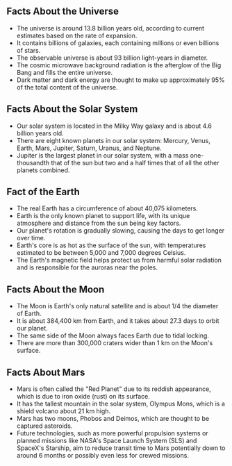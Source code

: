 ## Facts About the Universe

- The universe is around 13.8 billion years old, according to current estimates based on the rate of expansion.
- It contains billions of galaxies, each containing millions or even billions of stars.
- The observable universe is about 93 billion light-years in diameter.
- The cosmic microwave background radiation is the afterglow of the Big Bang and fills the entire universe.
- Dark matter and dark energy are thought to make up approximately 95% of the total content of the universe.

## Facts About the Solar System

- Our solar system is located in the Milky Way galaxy and is about 4.6 billion years old.
- There are eight known planets in our solar system: Mercury, Venus, Earth, Mars, Jupiter, Saturn, Uranus, and Neptune.
- Jupiter is the largest planet in our solar system, with a mass one-thousandth that of the sun but two and a half times that of all the other planets combined.

## Fact of the Earth

- The real Earth has a circumference of about 40,075 kilometers.
- Earth is the only known planet to support life, with its unique atmosphere and distance from the sun being key factors.
- Our planet's rotation is gradually slowing, causing the days to get longer over time.
- Earth's core is as hot as the surface of the sun, with temperatures estimated to be between 5,000 and 7,000 degrees Celsius.
- The Earth's magnetic field helps protect us from harmful solar radiation and is responsible for the auroras near the poles.

## Facts About the Moon

- The Moon is Earth's only natural satellite and is about 1/4 the diameter of Earth.
- It is about 384,400 km from Earth, and it takes about 27.3 days to orbit our planet.
- The same side of the Moon always faces Earth due to tidal locking.
- There are more than 300,000 craters wider than 1 km on the Moon's surface.

## Facts About Mars

- Mars is often called the "Red Planet" due to its reddish appearance, which is due to iron oxide (rust) on its surface.
- It has the tallest mountain in the solar system, Olympus Mons, which is a shield volcano about 21 km high.
- Mars has two moons, Phobos and Deimos, which are thought to be captured asteroids.
- Future technologies, such as more powerful propulsion systems or planned missions like NASA's Space Launch System (SLS) and SpaceX's Starship, aim to reduce transit time to Mars potentially down to around 6 months or possibly even less for crewed missions.
